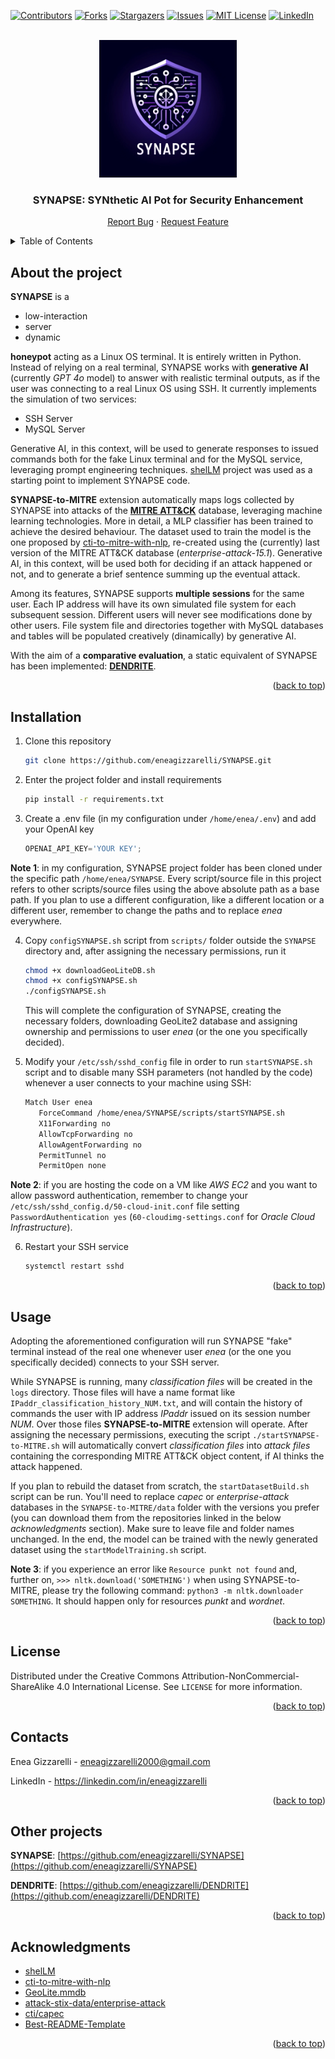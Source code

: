 <a name="readme-top"></a>

<!-- PROJECT SHIELDS -->
[![Contributors][contributors-shield]][contributors-url]
[![Forks][forks-shield]][forks-url]
[![Stargazers][stars-shield]][stars-url]
[![Issues][issues-shield]][issues-url]
[![MIT License][license-shield]][license-url]
[![LinkedIn][linkedin-shield]][linkedin-url]

<!-- PROJECT LOGO -->
<br />
<div align="center">
  <a href="https://github.com/eneagizzarelli/SYNAPSE">
    <img src="SYNAPSE_logo.png" alt="Logo" width="220" height="220">
  </a>

  <h3 align="center">SYNAPSE: SYNthetic AI Pot for Security Enhancement</h3>

  <p align="center">
    <a href="https://github.com/eneagizzarelli/SYNAPSE/issues/new?labels=bug&template=bug_report.md">Report Bug</a>
    ·
    <a href="https://github.com/eneagizzarelli/SYNAPSE/issues/new?labels=enhancement&template=feature_request.md">Request Feature</a>
  </p>
</div>

<!-- TABLE OF CONTENTS -->
<details>
  <summary>Table of Contents</summary>
  <ol>
    <li><a href="#about-the-project">About the project</a></li>
    <li><a href="#installation">Installation</a></li>
    <li><a href="#usage">Usage</a></li>
    <li><a href="#license">License</a></li>
    <li><a href="#contacts">Contact</a></li>
    <li><a href="#acknowledgments">Acknowledgments</a></li>
  </ol>
</details>

<!-- ABOUT THE PROJECT -->
## About the project

**SYNAPSE** is a 
- low-interaction 
- server
- dynamic

**honeypot** acting as a Linux OS terminal. It is entirely written in Python. Instead of relying on a real terminal, SYNAPSE works with **generative AI** (currently _GPT 4o_ model) to answer with realistic terminal outputs, as if the user was connecting to a real Linux OS using SSH. It currently implements the simulation of two services:
 - SSH Server
 - MySQL Server

Generative AI, in this context, will be used to generate responses to issued commands both for the fake Linux terminal and for the MySQL service, leveraging prompt engineering techniques. [shelLM](https://github.com/stratosphereips/SheLLM) project was used as a starting point to implement SYNAPSE code.

**SYNAPSE-to-MITRE** extension automatically maps logs collected by SYNAPSE into attacks of the [**MITRE ATT&CK**](https://attack.mitre.org) database, leveraging machine learning technologies. More in detail, a MLP classifier has been trained to achieve the desired behaviour. The dataset used to train the model is the one proposed by [cti-to-mitre-with-nlp](https://github.com/dessertlab/cti-to-mitre-with-nlp), re-created using the (currently) last version of the MITRE ATT&CK database (_enterprise-attack-15.1_). Generative AI, in this context, will be used both for deciding if an attack happened or not, and to generate a brief sentence summing up the eventual attack.

Among its features, SYNAPSE supports **multiple sessions** for the same user. Each IP address will have its own simulated file system for each subsequent session. Different users will never see modifications done by other users. File system file and directories together with MySQL databases and tables will be populated creatively (dinamically) by generative AI.

With the aim of a **comparative evaluation**, a static equivalent of SYNAPSE has been implemented: [**DENDRITE**](https://github.com/eneagizzarelli/DENDRITE).

<p align="right">(<a href="#readme-top">back to top</a>)</p>

## Installation

1. Clone this repository
   ```sh
   git clone https://github.com/eneagizzarelli/SYNAPSE.git
   ```

2. Enter the project folder and install requirements
   ```sh
   pip install -r requirements.txt
   ```

3. Create a .env file (in my configuration under `/home/enea/.env`) and add your OpenAI key
   ```js
   OPENAI_API_KEY='YOUR KEY';
   ```
   
**Note 1**: in my configuration, SYNAPSE project folder has been cloned under the specific path `/home/enea/SYNAPSE`. Every script/source file in this project refers to other scripts/source files using the above absolute path as a base path. If you plan to use a different configuration, like a different location or a different user, remember to change the paths and to replace _enea_ everywhere.

4. Copy `configSYNAPSE.sh` script from `scripts/` folder outside the `SYNAPSE` directory and, after assigning the necessary permissions, run it
   ```sh
   chmod +x downloadGeoLiteDB.sh
   chmod +x configSYNAPSE.sh
   ./configSYNAPSE.sh
   ```
    This will complete the configuration of SYNAPSE, creating the necessary folders, downloading GeoLite2 database and assigning ownership and permissions to user _enea_ (or the one you specifically decided).

5. Modify your `/etc/ssh/sshd_config` file in order to run `startSYNAPSE.sh` script and to disable many SSH parameters (not handled by the code) whenever a user connects to your machine using SSH:
   ```sh
   Match User enea
      ForceCommand /home/enea/SYNAPSE/scripts/startSYNAPSE.sh
      X11Forwarding no
      AllowTcpForwarding no
      AllowAgentForwarding no
      PermitTunnel no
      PermitOpen none
   ```

**Note 2**: if you are hosting the code on a VM like _AWS EC2_ and you want to allow password authentication, remember to change your `/etc/ssh/sshd_config.d/50-cloud-init.conf` file setting `PasswordAuthentication yes` (`60-cloudimg-settings.conf` for _Oracle Cloud Infrastructure_).

6. Restart your SSH service
   ```sh
   systemctl restart sshd
   ```

<p align="right">(<a href="#readme-top">back to top</a>)</p>

<!-- USAGE EXAMPLES -->
## Usage

Adopting the aforementioned configuration will run SYNAPSE "fake" terminal instead of the real one whenever user _enea_ (or the one you specifically decided) connects to your SSH server.

While SYNAPSE is running, many _classification files_ will be created in the `logs` directory. Those files will have a name format like  `IPaddr_classification_history_NUM.txt`, and will contain the history of commands the user with IP address _IPaddr_ issued on its session number _NUM_. Over those files **SYNAPSE-to-MITRE** extension will operate. After assigning the necessary permissions, executing the script `./startSYNAPSE-to-MITRE.sh` will automatically convert _classification files_ into _attack files_ containing the corresponding MITRE ATT&CK object content, if AI thinks the attack happened.

If you plan to rebuild the dataset from scratch, the `startDatasetBuild.sh` script can be run. You'll need to replace _capec_ or _enterprise-attack_ databases in the `SYNAPSE-to-MITRE/data` folder with the versions you prefer (you can download them from the repositories linked in the below _acknowledgments_ section). Make sure to leave file and folder names unchanged. In the end, the model can be trained with the newly generated dataset using the `startModelTraining.sh` script.

**Note 3**: if you experience an error like `Resource punkt not found` and, further on, `>>> nltk.download('SOMETHING')` when using SYNAPSE-to-MITRE, please try the following command: `python3 -m nltk.downloader SOMETHING`. It should happen only for resources _punkt_ and _wordnet_.

<p align="right">(<a href="#readme-top">back to top</a>)</p>

<!-- LICENSE -->
## License

Distributed under the Creative Commons Attribution-NonCommercial-ShareAlike 4.0 International License. See `LICENSE` for more information.

<p align="right">(<a href="#readme-top">back to top</a>)</p>

<!-- CONTACT -->
## Contacts

Enea Gizzarelli - eneagizzarelli2000@gmail.com

LinkedIn - https://linkedin.com/in/eneagizzarelli

<p align="right">(<a href="#readme-top">back to top</a>)</p>

<!-- OTHER PROJECTS -->
## Other projects

**SYNAPSE**: [https://github.com/eneagizzarelli/SYNAPSE](https://github.com/eneagizzarelli/SYNAPSE)

**DENDRITE**: [https://github.com/eneagizzarelli/DENDRITE](https://github.com/eneagizzarelli/DENDRITE)

<p align="right">(<a href="#readme-top">back to top</a>)</p>

<!-- ACKNOWLEDGMENTS -->
## Acknowledgments

- [shelLM](https://github.com/stratosphereips/SheLLM)
- [cti-to-mitre-with-nlp](https://github.com/dessertlab/cti-to-mitre-with-nlp)
- [GeoLite.mmdb](https://github.com/P3TERX/GeoLite.mmdb)
- [attack-stix-data/enterprise-attack](https://github.com/mitre-attack/attack-stix-data/tree/master/enterprise-attack)
- [cti/capec](https://github.com/mitre/cti/tree/master/capec)
- [Best-README-Template](https://github.com/othneildrew/Best-README-Template)

<p align="right">(<a href="#readme-top">back to top</a>)</p>

<!-- MARKDOWN LINKS -->
[contributors-shield]: https://img.shields.io/github/contributors/eneagizzarelli/synapse.svg?style=for-the-badge
[contributors-url]: https://github.com/eneagizzarelli/synapse/graphs/contributors

[forks-shield]: https://img.shields.io/github/forks/eneagizzarelli/synapse.svg?style=for-the-badge
[forks-url]: https://github.com/eneagizzarelli/synapse/network/members

[stars-shield]: https://img.shields.io/github/stars/eneagizzarelli/synapse.svg?style=for-the-badge
[stars-url]: https://github.com/eneagizzarelli/synapse/stargazers

[issues-shield]: https://img.shields.io/github/issues/eneagizzarelli/synapse.svg?style=for-the-badge
[issues-url]: https://github.com/eneagizzarelli/synapse/issues

[license-shield]: https://img.shields.io/github/license/eneagizzarelli/synapse.svg?style=for-the-badge
[license-url]: https://github.com/eneagizzarelli/synapse/blob/main/LICENSE

[linkedin-shield]: https://img.shields.io/badge/-LinkedIn-black.svg?style=for-the-badge&logo=linkedin&colorB=555
[linkedin-url]: https://linkedin.com/in/eneagizzarelli
